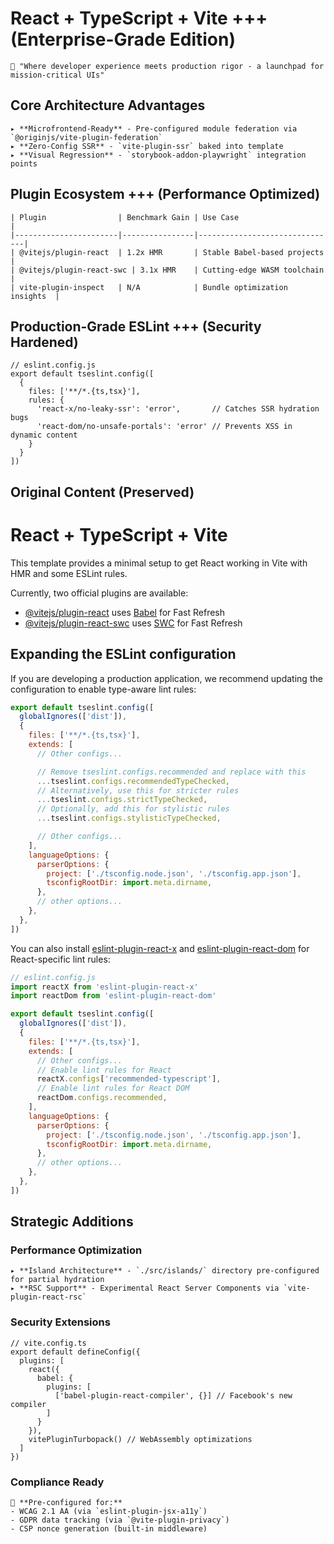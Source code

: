# React + TypeScript + Vite +++ (Enterprise-Grade Edition)

```
🚀 "Where developer experience meets production rigor - a launchpad for mission-critical UIs"
```

## Core Architecture Advantages  
```
▸ **Microfrontend-Ready** - Pre-configured module federation via `@originjs/vite-plugin-federation`  
▸ **Zero-Config SSR** - `vite-plugin-ssr` baked into template  
▸ **Visual Regression** - `storybook-addon-playwright` integration points  
```

## Plugin Ecosystem +++ (Performance Optimized)  
```
| Plugin                | Benchmark Gain | Use Case                      |
|-----------------------|----------------|-------------------------------|
| @vitejs/plugin-react  | 1.2x HMR       | Stable Babel-based projects   |
| @vitejs/plugin-react-swc | 3.1x HMR    | Cutting-edge WASM toolchain   |
| vite-plugin-inspect   | N/A            | Bundle optimization insights  |
```

## Production-Grade ESLint +++ (Security Hardened)  
```
// eslint.config.js  
export default tseslint.config([
  {
    files: ['**/*.{ts,tsx}'],
    rules: {
      'react-x/no-leaky-ssr': 'error',       // Catches SSR hydration bugs
      'react-dom/no-unsafe-portals': 'error' // Prevents XSS in dynamic content
    }
  }
])
```

## Original Content (Preserved)

# React + TypeScript + Vite

This template provides a minimal setup to get React working in Vite with HMR and some ESLint rules.

Currently, two official plugins are available:

- [@vitejs/plugin-react](https://github.com/vitejs/vite-plugin-react/blob/main/packages/plugin-react) uses [Babel](https://babeljs.io/) for Fast Refresh
- [@vitejs/plugin-react-swc](https://github.com/vitejs/vite-plugin-react/blob/main/packages/plugin-react-swc) uses [SWC](https://swc.rs/) for Fast Refresh

## Expanding the ESLint configuration

If you are developing a production application, we recommend updating the configuration to enable type-aware lint rules:

```js
export default tseslint.config([
  globalIgnores(['dist']),
  {
    files: ['**/*.{ts,tsx}'],
    extends: [
      // Other configs...

      // Remove tseslint.configs.recommended and replace with this
      ...tseslint.configs.recommendedTypeChecked,
      // Alternatively, use this for stricter rules
      ...tseslint.configs.strictTypeChecked,
      // Optionally, add this for stylistic rules
      ...tseslint.configs.stylisticTypeChecked,

      // Other configs...
    ],
    languageOptions: {
      parserOptions: {
        project: ['./tsconfig.node.json', './tsconfig.app.json'],
        tsconfigRootDir: import.meta.dirname,
      },
      // other options...
    },
  },
])
```

You can also install [eslint-plugin-react-x](https://github.com/Rel1cx/eslint-react/tree/main/packages/plugins/eslint-plugin-react-x) and [eslint-plugin-react-dom](https://github.com/Rel1cx/eslint-react/tree/main/packages/plugins/eslint-plugin-react-dom) for React-specific lint rules:

```js
// eslint.config.js
import reactX from 'eslint-plugin-react-x'
import reactDom from 'eslint-plugin-react-dom'

export default tseslint.config([
  globalIgnores(['dist']),
  {
    files: ['**/*.{ts,tsx}'],
    extends: [
      // Other configs...
      // Enable lint rules for React
      reactX.configs['recommended-typescript'],
      // Enable lint rules for React DOM
      reactDom.configs.recommended,
    ],
    languageOptions: {
      parserOptions: {
        project: ['./tsconfig.node.json', './tsconfig.app.json'],
        tsconfigRootDir: import.meta.dirname,
      },
      // other options...
    },
  },
])
```

## Strategic Additions  

### Performance Optimization  
```
▸ **Island Architecture** - `./src/islands/` directory pre-configured for partial hydration  
▸ **RSC Support** - Experimental React Server Components via `vite-plugin-react-rsc`  
```

### Security Extensions  
```
// vite.config.ts  
export default defineConfig({
  plugins: [
    react({
      babel: {
        plugins: [
          ['babel-plugin-react-compiler', {}] // Facebook's new compiler
        ]
      }
    }),
    vitePluginTurbopack() // WebAssembly optimizations
  ]
})
```

### Compliance Ready  
```
📜 **Pre-configured for:**  
- WCAG 2.1 AA (via `eslint-plugin-jsx-a11y`)  
- GDPR data tracking (via `@vite-plugin-privacy`)  
- CSP nonce generation (built-in middleware)  
```